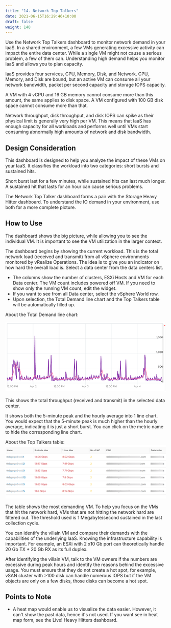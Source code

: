 ```yaml
---
title: "14. Network Top Talkers"
date: 2021-06-15T16:29:46+10:00
draft: false
weight: 140
---
```


Use the Network Top Talkers dashboard to monitor network demand in your IaaS. In a shared environment, a few VMs generating excessive activity can impact the entire data center. While a single VM might not cause a serious problem, a few of them can. Understanding high demand helps you monitor IaaS and allows you to plan capacity. 

IaaS provides four services, CPU, Memory, Disk, and Network. CPU, Memory, and Disk are bound, but an active VM can consume all your network bandwidth, packet per second capacity and storage IOPS capacity.

A VM with 4 vCPU and 16 GB memory cannot consume more than this amount, the same applies to disk space. A VM configured with 100 GB disk space cannot consume more than that. 

Network throughput, disk throughput, and disk IOPS can spike as their physical limit is generally very high per VM. This means that IaaS has enough capacity for all workloads and performs well until VMs start consuming abnormally high amounts of network and disk bandwidth. 

## Design Consideration

This dashboard is designed to help you analyze the impact of these VMs on your IaaS. It classifies the workload into two categories: short bursts and sustained hits.

Short burst last for a few minutes, while sustained hits can last much longer. A sustained hit that lasts for an hour can cause serious problems.

The Network Top Talker dashboard forms a pair with the Storage Heavy Hitter dashboard. To understand the IO demand in your environment, use both for a more complete picture.

## How to Use

The dashboard shows the big picture, while allowing you to see the individual VM. It is important to see the VM utilization in the larger context.

The dashboard begins by showing the current workload. This is the total network load (received and transmit) from all vSphere environments monitored by vRealize Operations. The idea is to give you an indicator on how hard the overall load is.
Select a data center from the data centers list. 
- The columns show the number of clusters, ESXi Hosts and VM for each Data center. The VM count includes powered off VM. If you need to show only the running VM count, edit the widget.
- If you want to see from all Data center, select the vSphere World row.
- Upon selection, the Total Demand line chart and the Top Talkers table will be automatically filled up.

About the Total Demand line chart:

![](3.2.14-fig-1.png)
 
This shows the total throughput (received and transmit) in the selected data center.

It shows both the 5-minute peak and the hourly average into 1 line chart. You would expect that the 5-minute peak is much higher than the hourly average, indicating it is just a short burst. You can click on the metric name to hide the corresponding line chart. 

About the Top Talkers table:
![](3.2.14-fig-2.png)

The table shows the most demanding VM. To help you focus on the VMs that hit the network hard, VMs that are not hitting the network hard are filtered out. The threshold used is 1 Megabyte/second sustained in the last collection cycle.

You can identify the villain VM and compare their demands with the capabilities of the underlying IaaS. Knowing the infrastructure capability is important. For example, an ESXi with 2 x10 Gb port can theoretically handle 20 Gb TX + 20 Gb RX as its full duplex. 

After identifying the villain VM, talk to the VM owners if the numbers are excessive during peak hours and identify the reasons behind the excessive usage. You must ensure that they do not create a hot spot, for example, vSAN cluster with >100 disk can handle numerous IOPS but if the VM objects are only on a few disks, those disks can become a hot spot. 

## Points to Note
- A heat map would enable us to visualize the data easier. However, it can't show the past data, hence it's not used. If you want see in heat map form, see the Live! Heavy Hitters dashboard.